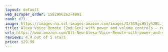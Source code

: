 ```yaml
---
layout: default 
﻿web_scraper_order: 1582906262-4991
rank: #73
image: https://images-na.ssl-images-amazon.com/images/I/51SgcH5ly%2BL.jpg
title: Alexa Voice Remote (2nd Gen) with power and volume controls – requires compatible Fire TV…
url: https://www.amazon.com/All-New-Alexa-Voice-Remote-with-power-and-volume-controls/dp/B07B6L2QCF/ref=zg_mw_amazon-devices_73?_encoding=UTF8&psc=1&refRID=6VMZG7Z8NQN54MF293SQ
reviews: 4.4 out of 5 stars
price: $29.99 
---
```


